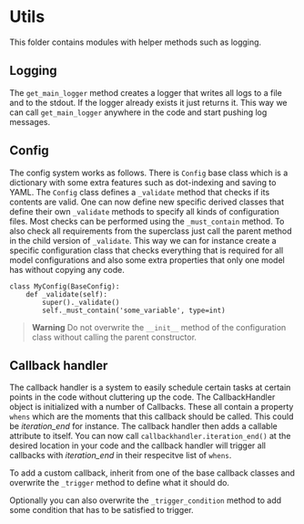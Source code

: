 # Utils
This folder contains modules with helper methods such as logging.

## Logging
The `get_main_logger` method creates a logger that writes all logs to a file and to the stdout. If the logger already exists it just returns it. This way we can call `get_main_logger` anywhere in the code and start pushing log messages.

## Config
The config system works as follows. There is `Config` base class which is a dictionary with some extra features such as dot-indexing and saving to YAML. The `Config` class defines a `_validate` method that checks if its contents are valid. One can now define new specific derived classes that define their own `_validate` methods to specify all kinds of configuration files. Most checks can be performed using the `_must_contain` method. To also check all requirements from the superclass just call the parent method in the child version of `_validate`. This way we can for instance create a specific configuration class that checks everything that is required for all model configurations and also some extra properties that only one model has without copying any code.
```{Python}
class MyConfig(BaseConfig):
    def _validate(self):
        super()._validate()
        self._must_contain('some_variable', type=int)
```
> **Warning**
> Do not overwrite the `__init__` method of the configuration class without calling the parent constructor.

## Callback handler
The callback handler is a system to easily schedule certain tasks at certain points in the code without cluttering up the code. The CallbackHandler object is initialized with a number of Callbacks. These all contain a property `whens` which are the moments that this callback should be called. This could be *iteration_end* for instance. The callback handler then adds a callable attribute to itself. You can now call `callbackhandler.iteration_end()` at the desired location in your code and the callback handler will trigger all callbacks with *iteration_end* in their respecitve list of `whens`.

To add a custom callback, inherit from one of the base callback classes and overwrite the `_trigger` method to define what it should do.

Optionally you can also overwrite the `_trigger_condition` method to add some condition that has to be satisfied to trigger.